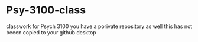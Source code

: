 # Psy-3100-class
classwork for Psych 3100
you have a porivate repository as well
this has not beeen copied to your github desktop

